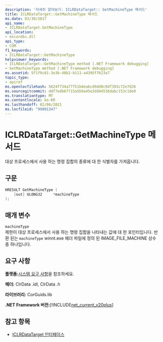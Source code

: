 ```yaml
---
description: '자세히 알아보기: ICLRDataTarget:: GetMachineType 메서드'
title: ICLRDataTarget::GetMachineType 메서드
ms.date: 03/30/2017
api_name:
- ICLRDataTarget.GetMachineType
api_location:
- mscordbi.dll
api_type:
- COM
f1_keywords:
- ICLRDataTarget::GetMachineType
helpviewer_keywords:
- ICLRDataTarget::GetMachineType method [.NET Framework debugging]
- GetMachineType method [.NET Framework debugging]
ms.assetid: 5f1f9c61-3e3b-48b2-b111-a4395f7623a7
topic_type:
- apiref
ms.openlocfilehash: 5624f734a77f51b4ea6cd9dd0c9df393c72e7d26
ms.sourcegitcommit: ddf7edb67715a5b9a45e3dd44536dabc153c1de0
ms.translationtype: MT
ms.contentlocale: ko-KR
ms.lasthandoff: 02/06/2021
ms.locfileid: "99801347"
---
```

# <a name="iclrdatatargetgetmachinetype-method"></a>ICLRDataTarget::GetMachineType 메서드

대상 프로세스에서 사용 하는 명령 집합의 종류에 대 한 식별자를 가져옵니다.  
  
## <a name="syntax"></a>구문  
  
```cpp  
HRESULT GetMachineType (  
    [out] ULONG32     *machineType  
);  
```  
  
## <a name="parameters"></a>매개 변수  

 `machineType`  
 제한이 대상 프로세스에서 사용 하는 명령 집합을 나타내는 값에 대 한 포인터입니다. 반환 된는 `machineType` winnt.exe 헤더 파일에 정의 된 IMAGE_FILE_MACHINE 상수 중 하나입니다.  
  
## <a name="requirements"></a>요구 사항  

 **플랫폼:**[시스템 요구 사항](../../get-started/system-requirements.md)을 참조하세요.  
  
 **헤더:** ClrData .idl, ClrData .h  
  
 **라이브러리:** CorGuids.lib  
  
 **.NET Framework 버전:**[!INCLUDE[net_current_v20plus](../../../../includes/net-current-v20plus-md.md)]  
  
## <a name="see-also"></a>참고 항목

- [ICLRDataTarget 인터페이스](iclrdatatarget-interface.md)
